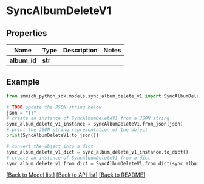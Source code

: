 # SyncAlbumDeleteV1


## Properties

Name | Type | Description | Notes
------------ | ------------- | ------------- | -------------
**album_id** | **str** |  | 

## Example

```python
from immich_python_sdk.models.sync_album_delete_v1 import SyncAlbumDeleteV1

# TODO update the JSON string below
json = "{}"
# create an instance of SyncAlbumDeleteV1 from a JSON string
sync_album_delete_v1_instance = SyncAlbumDeleteV1.from_json(json)
# print the JSON string representation of the object
print(SyncAlbumDeleteV1.to_json())

# convert the object into a dict
sync_album_delete_v1_dict = sync_album_delete_v1_instance.to_dict()
# create an instance of SyncAlbumDeleteV1 from a dict
sync_album_delete_v1_from_dict = SyncAlbumDeleteV1.from_dict(sync_album_delete_v1_dict)
```
[[Back to Model list]](../README.md#documentation-for-models) [[Back to API list]](../README.md#documentation-for-api-endpoints) [[Back to README]](../README.md)


